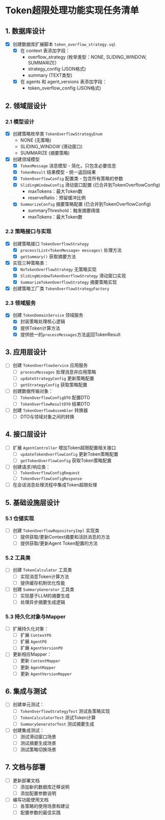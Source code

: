 # Token超限处理功能实现任务清单

## 1. 数据库设计
- [x] 创建数据库扩展脚本 `token_overflow_strategy.sql`
  - [x] 在 context 表添加字段：
    - overflow_strategy (枚举类型：NONE, SLIDING_WINDOW, SUMMARIZE)
    - strategy_config (JSON格式)
    - summary (TEXT类型)
  - [x] 在 agents 和 agent_versions 表添加字段：
    - token_overflow_config (JSON格式)

## 2. 领域层设计

### 2.1 模型设计
- [x] 创建策略枚举类 `TokenOverflowStrategyEnum`
  - NONE (无策略)
  - SLIDING_WINDOW (滑动窗口)
  - SUMMARIZE (摘要策略)
- [x] 创建领域模型
  - [x] `TokenMessage` 消息模型 - 简化，只包含必要信息
  - [x] `TokenResult` 结果模型 - 统一返回结果
  - [x] `TokenOverflowConfig` 配置类 - 包含所有策略的参数
  - [x] `SlidingWindowConfig` 滑动窗口配置 (已合并到TokenOverflowConfig)
    - maxTokens：最大Token数
    - reserveRatio：预留缓冲比例
  - [x] `SummarizeConfig` 摘要策略配置 (已合并到TokenOverflowConfig)
    - summaryThreshold：触发摘要阈值
    - maxTokens：最大Token数

### 2.2 策略接口与实现
- [x] 创建策略接口 `TokenOverflowStrategy`
  - [x] `process(List<TokenMessage> messages)` 处理方法
  - [x] `getSummary()` 获取摘要方法
- [x] 实现三种策略类：
  - [x] `NoTokenOverflowStrategy` 无策略实现
  - [x] `SlidingWindowTokenOverflowStrategy` 滑动窗口实现
  - [x] `SummarizeTokenOverflowStrategy` 摘要策略实现
- [x] 创建策略工厂类 `TokenOverflowStrategyFactory`

### 2.3 领域服务
- [x] 创建 `TokenDomainService` 领域服务
  - [x] 封装策略处理核心逻辑
  - [x] 提供Token计算方法
  - [x] 提供统一的`processMessages`方法返回TokenResult

## 3. 应用层设计
- [ ] 创建 `TokenOverflowService` 应用服务
  - [ ] `processMessages` 处理消息并应用策略
  - [ ] `updateStrategyConfig` 更新策略配置
  - [ ] `getStrategyConfig` 获取策略配置
- [ ] 创建数据传输对象：
  - [ ] `TokenOverflowConfigDTO` 配置DTO
  - [ ] `TokenOverflowResultDTO` 结果DTO
- [ ] 创建 `TokenOverflowAssembler` 转换器
  - [ ] DTO与领域对象之间的转换

## 4. 接口层设计
- [ ] 扩展 `AgentController` 增加Token超限配置相关接口
  - [ ] `updateTokenOverflowConfig` 更新Token策略配置
  - [ ] `getTokenOverflowConfig` 获取Token策略配置
- [ ] 创建请求/响应类：
  - [ ] `TokenOverflowConfigRequest`
  - [ ] `TokenOverflowConfigResponse`
- [ ] 在会话消息处理流程中集成Token超限处理

## 5. 基础设施层设计

### 5.1 仓储实现
- [ ] 创建 `TokenOverflowRepositoryImpl` 实现类
  - [ ] 提供获取/更新Context摘要和活跃消息的方法
  - [ ] 提供获取/更新Agent Token配置的方法

### 5.2 工具类
- [ ] 创建 `TokenCalculator` 工具类
  - [ ] 实现消息Token计算方法
  - [ ] 提供缓存机制优化性能
- [ ] 创建 `SummaryGenerator` 工具类
  - [ ] 实现基于LLM的摘要生成
  - [ ] 处理异步摘要生成逻辑

### 5.3 持久化对象与Mapper
- [ ] 扩展持久化对象：
  - [ ] 扩展 `ContextPO`
  - [ ] 扩展 `AgentPO`
  - [ ] 扩展 `AgentVersionPO`
- [ ] 更新相应Mapper：
  - [ ] 更新 `ContextMapper`
  - [ ] 更新 `AgentMapper`
  - [ ] 更新 `AgentVersionMapper`

## 6. 集成与测试
- [ ] 创建单元测试：
  - [ ] `TokenOverflowStrategyTest` 测试各策略实现
  - [ ] `TokenCalculatorTest` 测试Token计算
  - [ ] `SummaryGeneratorTest` 测试摘要生成
- [ ] 创建集成测试：
  - [ ] 测试滑动窗口场景
  - [ ] 测试摘要生成场景
  - [ ] 测试策略切换场景

## 7. 文档与部署
- [ ] 更新部署文档
  - [ ] 添加新的数据库迁移说明
  - [ ] 添加配置参数说明
- [ ] 编写功能使用文档
  - [ ] 各策略的使用场景和建议
  - [ ] 配置参数的最佳实践 